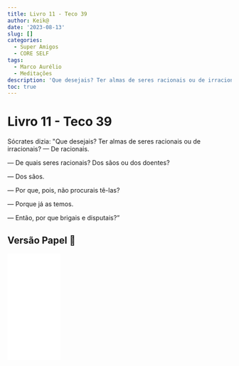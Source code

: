 ```yaml
---
title: Livro 11 - Teco 39
author: Keik@
date: '2023-08-13'
slug: []
categories:
  - Super Amigos
  - CORE SELF
tags:
  - Marco Aurélio
  - Meditações
description: 'Que desejais? Ter almas de seres racionais ou de irracionais?'
toc: true
---
```


# Livro 11 - Teco 39 


Sócrates dizia: "Que desejais? Ter almas de seres racionais ou de irracionais? 
— De racionais.

— De quais seres racionais? Dos sãos ou dos doentes? 

— Dos sãos. 

— Por que, pois, não procurais tê-las? 

— Porque já as temos. 

— Então, por que brigais e disputais?”


## Versão Papel :book:
<iframe style="width:120px;height:240px;" marginwidth="0" marginheight="0" scrolling="no" frameborder="0" src="//ws-na.amazon-adsystem.com/widgets/q?ServiceVersion=20070822&OneJS=1&Operation=GetAdHtml&MarketPlace=BR&source=ss&ref=as_ss_li_til&ad_type=product_link&tracking_id=mundodekeika-20&language=pt_BR&marketplace=amazon&region=BR&placement=B092FVY4BB&asins=B092FVY4BB&linkId=37c5ec14221f61f811029aa88b520891&show_border=true&link_opens_in_new_window=true"></iframe>
